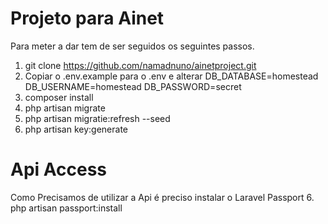 # Projeto para Ainet

Para meter a dar tem de ser seguidos os seguintes passos.
  1. git clone https://github.com/namadnuno/ainetproject.git
  2. Copiar o .env.example para o .env e alterar
      DB_DATABASE=homestead
      DB_USERNAME=homestead
      DB_PASSWORD=secret
  4. composer install
  3. php artisan migrate
  4. php artisan migratie:refresh --seed
  5. php artisan key:generate

# Api Access
Como Precisamos de utilizar a Api é preciso instalar o Laravel Passport
  6. php artisan passport:install
